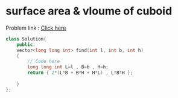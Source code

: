 # surface area & vloume of cuboid

Problem link : [Click here](https://www.geeksforgeeks.org/problems/surface-area-and-volume-of-cuboid0522/1?page=5&difficulty=School&sortBy=submissions)

```cpp
class Solution{
	public:
	vector<long long int> find(int l, int b, int h)
	{
	    // Code here
	    long long int L=l , B=b , H=h;
	    return { 2*(L*B + B*H + H*L) , L*B*H };
	    
	}  
};
```
